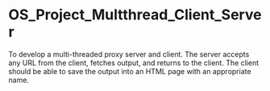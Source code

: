 # OS_Project_Multthread_Client_Server
To develop a multi-threaded proxy server and client. The server accepts any URL from the client, fetches output, and returns to the client. The client should be able to save the output into an HTML page with an appropriate name.
